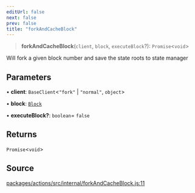 ```yaml
---
editUrl: false
next: false
prev: false
title: "forkAndCacheBlock"
---
```


> **forkAndCacheBlock**(`client`, `block`, `executeBlock`?): `Promise`\<`void`\>

Will fork a given block number and save the state roots to state manager

## Parameters

• **client**: `BaseClient`\<`"fork"` \| `"normal"`, `object`\>

• **block**: [`Block`](/reference/tevm/block/classes/block/)

• **executeBlock?**: `boolean`= `false`

## Returns

`Promise`\<`void`\>

## Source

[packages/actions/src/internal/forkAndCacheBlock.js:11](https://github.com/evmts/tevm-monorepo/blob/main/packages/actions/src/internal/forkAndCacheBlock.js#L11)

